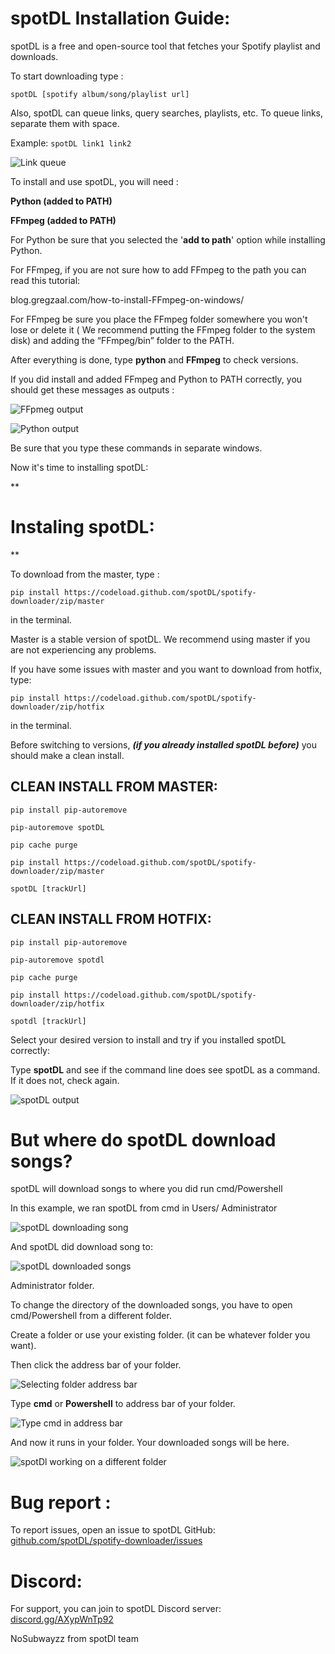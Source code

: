 

# spotDL Installation Guide:

spotDL is a free and open-source tool that fetches your Spotify playlist and downloads.



To start downloading type :



`spotDL [spotify album/song/playlist url]`



Also, spotDL can queue links, query searches, playlists, etc. To queue links, separate them with space.

Example: `spotDL link1 link2`

![Link queue](https://i.hizliresim.com/Q6E2jv.png)



To install and use spotDL, you will need :



**Python (added to PATH)**

**FFmpeg (added to PATH)**



For Python be sure that you selected the '**add to path**' option while installing Python.



For FFmpeg, if you are not sure how to add FFmpeg to the path you can read this tutorial: 

blog.gregzaal.com/how-to-install-FFmpeg-on-windows/



For FFmpeg be sure you place the FFmpeg folder somewhere you won't lose or delete it ( We recommend putting the FFmpeg folder to the system disk) and adding the “FFmpeg/bin” folder to the PATH.



After everything is done, type **python** and **FFmpeg** to check versions.

If you did install and added FFmpeg and Python to PATH correctly, you should get these messages as outputs :

![FFpmeg output](https://i.hizliresim.com/hXUCLr.png)



![Python output](https://i.hizliresim.com/CW8lba.png)



Be sure that you type these commands in separate windows.



Now it's time to installing spotDL:



**



# Instaling spotDL:

**



To download from the master, type :



`pip install https://codeload.github.com/spotDL/spotify-downloader/zip/master` 

in the terminal.



Master is a stable version of spotDL. We recommend using master if you are not experiencing any problems.



If you have some issues with master and you want to download from hotfix, type: 



`pip install https://codeload.github.com/spotDL/spotify-downloader/zip/hotfix`

 in the terminal.



Before switching to versions, ***(if you already installed spotDL before)*** you should make a clean install. 



## CLEAN INSTALL FROM MASTER:

`pip install pip-autoremove` 

`pip-autoremove spotDL` 

`pip cache purge` 

`pip install https://codeload.github.com/spotDL/spotify-downloader/zip/master`

`spotDL [trackUrl]`



## **CLEAN INSTALL FROM HOTFIX:**

`pip install pip-autoremove`

`pip-autoremove spotdl`

`pip cache purge`

`pip install https://codeload.github.com/spotDL/spotify-downloader/zip/hotfix`

`spotdl [trackUrl]`

Select your desired version to install and try if you installed spotDL correctly:



Type **spotDL** and see if the command line does see spotDL as a command. If it does not, check again.

![spotDL output](https://i.hizliresim.com/ikbcd4.png)



# But where do spotDL download songs?



spotDL will download songs to where you did run cmd/Powershell



In this example, we ran spotDL from cmd in Users/ Administrator

![spotDL downloading song](https://i.hizliresim.com/rEjeWK.png)

And spotDL did download song to:

![spotDL downloaded songs](https://i.hizliresim.com/5pYEBd.png)

Administrator folder. 



To change the directory of the downloaded songs, you have to open cmd/Powershell from a different folder.



Create a folder or use your existing folder. (it can be whatever folder you want).

Then click the address bar of your folder.

![Selecting folder address bar](https://i.hizliresim.com/jAMOQr.png)

Type **cmd** or **Powershell** to address bar of your folder.

![Type cmd in address bar](https://i.hizliresim.com/xWnnPI.png)





And now it runs in your folder. Your downloaded songs will be here.

![spotDl working on a different folder](https://i.hizliresim.com/PtgLGG.png)



# Bug report :

To report issues, open an issue to spotDL GitHub: [github.com/spotDL/spotify-downloader/issues]()



# Discord:

For support, you can join to spotDL Discord server: [discord.gg/AXypWnTp92]()



NoSubwayzz from spotDl team